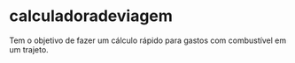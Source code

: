 # calculadoradeviagem
Tem o objetivo de fazer um cálculo rápido para gastos com combustível em um trajeto.


